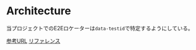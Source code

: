 # Architecture

当プロジェクトでのE2Eロケーターは`data-testid`で特定するようにしている。

[参考URL](https://zenn.dev/keita_hino/articles/d38956a2f1880e)
[リファレンス](https://playwright.dev/docs/selectors#id-data-testid-data-test-id-data-test-selectors)